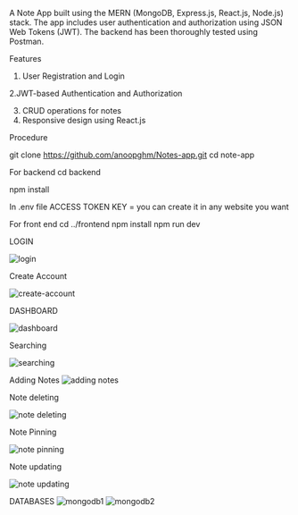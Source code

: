 A Note App built using the MERN (MongoDB, Express.js, React.js, Node.js) stack. The app includes user authentication and authorization using JSON Web Tokens (JWT). The backend has been thoroughly tested using Postman.

Features
1. User Registration and Login

2.JWT-based Authentication and Authorization

3. CRUD operations for notes
4. Responsive design using React.js


Procedure

git clone https://github.com/anoopghm/Notes-app.git
cd note-app

For backend
cd backend

npm install

In .env file
ACCESS TOKEN KEY = you can create it in any website you want

For front end
cd ../frontend
npm install
npm run dev




LOGIN 

![login](https://github.com/anoopghm/Notes-app/assets/140532297/65e90e94-b3c1-4fbf-9164-784ed08075e3)

Create Account

![create-account](https://github.com/anoopghm/Notes-app/assets/140532297/b95aba86-3a00-4ced-8cd9-6f03b91a3a00)

DASHBOARD

![dashboard](https://github.com/anoopghm/Notes-app/assets/140532297/f99dfd44-c29c-434f-878b-db893c6b726a)

Searching

![searching](https://github.com/anoopghm/Notes-app/assets/140532297/d8709539-92c8-4bd2-8621-04f4cde3ae8b)

Adding Notes
![adding notes](https://github.com/anoopghm/Notes-app/assets/140532297/6a3f51fe-a5a8-42b3-8ff3-e551bc032a9a)

Note deleting

![note deleting](https://github.com/anoopghm/Notes-app/assets/140532297/867f8012-5c72-48a7-a74e-3501f5cd3131)

Note Pinning

![note pinning](https://github.com/anoopghm/Notes-app/assets/140532297/5b832a9e-6363-4416-8eff-119284bad8df)

Note updating

![note updating](https://github.com/anoopghm/Notes-app/assets/140532297/dbfc9d39-a94c-485e-baaa-f3bb630424ef)



DATABASES
![mongodb1](https://github.com/anoopghm/Notes-app/assets/140532297/9ecce559-221e-4f54-8e79-54dea315382d)
![mongodb2](https://github.com/anoopghm/Notes-app/assets/140532297/a250408c-c933-4feb-9951-729069b397b8)




